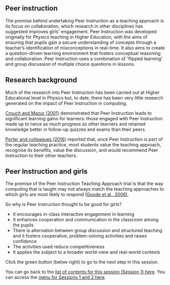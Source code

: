 ## Peer instruction

The premise behind undertaking Peer Instruction as a teaching approach is its focus on collaboration, which research in other disciplines has suggested improves girls' engagement. Peer Instruction was developed originally for Physics teaching in Higher Education, with the aims of ensuring that pupils gain a secure understanding of concepts through a teacher’s identification of misconceptions in real-time. It also aims to create a question-driven learning environment that fosters conceptual reasoning and collaboration. Peer Instruction uses a combination of 'flipped learning' and group discussion of multiple choice questions in lessons.

## Research background

Much of the research into Peer Instruction has been carried out at Higher Educational level in Physics but, to date, there has been very little research generated on the impact of Peer Instruction in computing.

[Crouch and Mazur (2001)](https://aapt.scitation.org/doi/abs/10.1119/1.1374249) demonstrated that Peer Instruction leads to significant learning gains for learners: those engaged with Peer Instruction made up to twice as much progress as other learners and retained knowledge better in follow-up quizzes and exams than their peers.

[Porter and colleagues (2016)](https://dl.acm.org/doi/abs/10.1145/2839509.2844642) reported that, once Peer Instruction is part of the regular teaching practice, most students value the teaching approach, recognise its benefits, value the discussion, and would recommend Peer Instruction to their other teachers.

## Peer Instruction and girls

The premise of the Peer Instruction Teaching Approach trial is that the way computing that is taught may not always match the teaching approaches to which girls are most likely to respond ([Goode et al., 2006)](https://www.semanticscholar.org/paper/Lost-in-Translation%3A-Gender-and-High-School-Science-Goode-Estrella/787d7aa31ca0bc201c22597170931e4d2987352c).

So why is Peer Instruction thought to be good for girls?

+ It encourages in-class interactive engagement in learning
+ It enhances cooperation and communication in the classroom among the pupils
+ There is alternation between group discussion and structured teaching and it fosters cooperative, problem-solving activities and raises confidence
+ The activities used reduce competitiveness
+ It applies the subject to a broader world-view and real-world contexts


Click the green button (below right) to go to the next step in this session.

You can go back to the [list of contents for this session (Session 1) here](https://projects.raspberrypi.org/en/projects/gbic-peer-instruction-1).
You can access the [menu for Sessions 1 and 2 here](https://projects.raspberrypi.org/en/pathways/gbic-peer-instruction-training).
